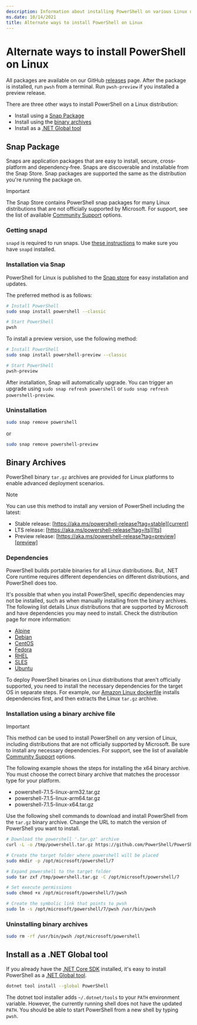 ```yaml
---
description: Information about installing PowerShell on various Linux distributions
ms.date: 10/14/2021
title: Alternate ways to install PowerShell on Linux
---
```

# Alternate ways to install PowerShell on Linux

All packages are available on our GitHub [releases][releases] page. After the package is installed,
run `pwsh` from a terminal. Run `pwsh-preview` if you installed a preview release.

There are three other ways to install PowerShell on a Linux distribution:

- Install using a [Snap Package](#snap-package)
- Install using the [binary archives](#binary-archives)
- Install as a [.NET Global tool](#install-as-a-net-global-tool)

## Snap Package

Snaps are application packages that are easy to install, secure, cross‐platform and dependency‐free.
Snaps are discoverable and installable from the Snap Store. Snap packages are supported the same as
the distribution you're running the package on.

> [!IMPORTANT]
> The Snap Store contains PowerShell snap packages for many Linux distributions that are not
> officially supported by Microsoft. For support, see the list of available
> [Community Support][community] options.

### Getting snapd

`snapd` is required to run snaps. Use [these instructions](https://docs.snapcraft.io/core/install)
to make sure you have `snapd` installed.

### Installation via Snap

PowerShell for Linux is published to the [Snap store](https://snapcraft.io/store) for easy
installation and updates.

The preferred method is as follows:

```sh
# Install PowerShell
sudo snap install powershell --classic

# Start PowerShell
pwsh
```

To install a preview version, use the following method:

```sh
# Install PowerShell
sudo snap install powershell-preview --classic

# Start PowerShell
pwsh-preview
```

After installation, Snap will automatically upgrade. You can trigger an upgrade using
`sudo snap refresh powershell` or `sudo snap refresh powershell-preview`.

### Uninstallation

```sh
sudo snap remove powershell
```

or

```sh
sudo snap remove powershell-preview
```

## Binary Archives

PowerShell binary `tar.gz` archives are provided for Linux platforms to enable advanced deployment
scenarios.

> [!NOTE]
> You can use this method to install any version of PowerShell including the latest:
>
> - Stable release: [https://aka.ms/powershell-release?tag=stable][current]
> - LTS release: [https://aka.ms/powershell-release?tag=lts][lts]
> - Preview release: [https://aka.ms/powershell-release?tag=preview][preview]

### Dependencies

PowerShell builds portable binaries for all Linux distributions. But, .NET Core runtime requires
different dependencies on different distributions, and PowerShell does too.

It's possible that when you install PowerShell, specific dependencies may not be installed, such as
when manually installing from the binary archives. The following list details Linux distributions
that are supported by Microsoft and have dependencies you may need to install. Check the
distribution page for more information:

- [Alpine](/dotnet/core/install/linux-alpine#dependencies)
- [Debian](/dotnet/core/install/linux-debian#dependencies)
- [CentOS](/dotnet/core/install/linux-centos#dependencies)
- [Fedora](/dotnet/core/install/linux-fedora#dependencies)
- [RHEL](/dotnet/core/install/linux-rhel#dependencies)
- [SLES](/dotnet/core/install/linux-sles#dependencies)
- [Ubuntu](/dotnet/core/install/linux-ubuntu#dependencies)

To deploy PowerShell binaries on Linux distributions that aren't officially supported, you need to
install the necessary dependencies for the target OS in separate steps. For example, our
[Amazon Linux dockerfile][amazon-dockerfile] installs dependencies first, and then extracts the
Linux `tar.gz` archive.

### Installation using a binary archive file

> [!IMPORTANT]
> This method can be used to install PowerShell on any version of Linux, including distributions
> that are not officially supported by Microsoft. Be sure to install any necessary dependencies. For
> support, see the list of available [Community Support][community] options.

The following example shows the steps for installing the x64 binary archive. You must choose the
correct binary archive that matches the processor type for your platform.

- powershell-7.1.5-linux-arm32.tar.gz
- powershell-7.1.5-linux-arm64.tar.gz
- powershell-7.1.5-linux-x64.tar.gz

Use the following shell commands to download and install PowerShell from the `tar.gz` binary
archive. Change the URL to match the version of PowerShell you want to install.

```sh
# Download the powershell '.tar.gz' archive
curl -L -o /tmp/powershell.tar.gz https://github.com/PowerShell/PowerShell/releases/download/v7.1.5/powershell-7.1.5-linux-x64.tar.gz

# Create the target folder where powershell will be placed
sudo mkdir -p /opt/microsoft/powershell/7

# Expand powershell to the target folder
sudo tar zxf /tmp/powershell.tar.gz -C /opt/microsoft/powershell/7

# Set execute permissions
sudo chmod +x /opt/microsoft/powershell/7/pwsh

# Create the symbolic link that points to pwsh
sudo ln -s /opt/microsoft/powershell/7/pwsh /usr/bin/pwsh
```

### Uninstalling binary archives

```sh
sudo rm -rf /usr/bin/pwsh /opt/microsoft/powershell
```

## Install as a .NET Global tool

If you already have the [.NET Core SDK](/dotnet/core/sdk) installed, it's easy to install PowerShell
as a [.NET Global tool](/dotnet/core/tools/global-tools).

```sh
dotnet tool install --global PowerShell
```

The dotnet tool installer adds `~/.dotnet/tools` to your `PATH` environment variable. However, the
currently running shell does not have the updated `PATH`. You should be able to start PowerShell
from a new shell by typing `pwsh`.

[releases]: https://aka.ms/PowerShell-Release?tag=stable
[community]: /powershell/scripting/community/community-support
[amazon-dockerfile]: https://github.com/PowerShell/PowerShell-Docker/blob/master/release/community-stable/amazonlinux/docker/Dockerfile
[current]: https://aka.ms/powershell-release?tag=stable
[lts]: https://aka.ms/powershell-release?tag=lts
[preview]: https://aka.ms/powershell-release?tag=preview
